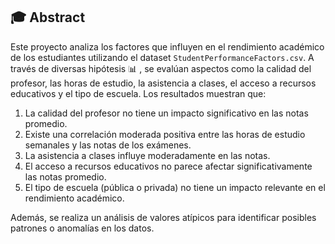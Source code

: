 ## 🎓 Abstract

Este proyecto analiza los factores que influyen en el rendimiento académico de los estudiantes utilizando el dataset `StudentPerformanceFactors.csv`. A través de diversas hipótesis 📊 , se evalúan aspectos como la calidad del profesor, las horas de estudio, la asistencia a clases, el acceso a recursos educativos y el tipo de escuela. Los resultados muestran que:

1. La calidad del profesor no tiene un impacto significativo en las notas promedio.
2. Existe una correlación moderada positiva entre las horas de estudio semanales y las notas de los exámenes.
3. La asistencia a clases influye moderadamente en las notas.
4. El acceso a recursos educativos no parece afectar significativamente las notas promedio.
5. El tipo de escuela (pública o privada) no tiene un impacto relevante en el rendimiento académico.

Además, se realiza un análisis de valores atípicos para identificar posibles patrones o anomalías en los datos.

